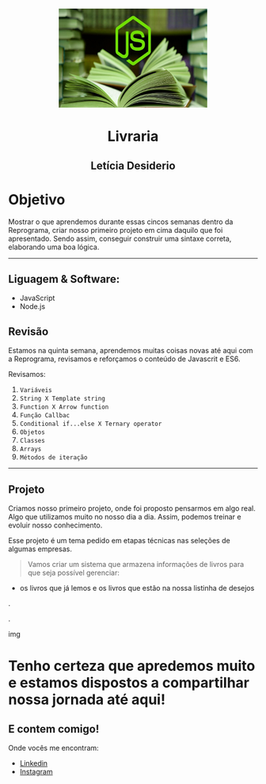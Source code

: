 <h1 align="center">
  <br>
  <img src="Img/js.jpg" alt="Front-End Checklist" width="300" height="200">
  <br>
    <br>
        Livraria
  <br>
</h1>
<h2 align="center">
  <p align="center">Letícia Desiderio <p>
</h2>

# Objetivo
Mostrar o que aprendemos durante essas cincos semanas dentro da Reprograma, criar nosso primeiro projeto em cima daquilo que foi apresentado. Sendo assim, 
conseguir construir uma sintaxe correta, elaborando uma boa lógica.



---
## Liguagem & Software: 

- JavaScript
- Node.js


## Revisão

Estamos na quinta semana, aprendemos muitas coisas novas até aqui com a Reprograma, revisamos e reforçamos o conteúdo de Javascrit e ES6.

Revisamos:

1. `Variáveis`
2. `String X Template string`
3. `Function X Arrow function`
4. `Função Callbac`
5. `Conditional if...else X Ternary operator`
6. `Objetos`
7. `Classes`
8. `Arrays`
9. `Métodos de iteração`

---

## Projeto

Criamos nosso primeiro projeto, onde foi proposto pensarmos em algo real. Algo que utilizamos muito no nosso dia a dia.
Assim, podemos treinar e evoluir nosso conhecimento. 

Esse projeto é um tema pedido em etapas técnicas nas seleções de algumas empresas. 


> Vamos criar um sistema que armazena informações de livros para que seja possível gerenciar:
  - os livros que já lemos e os livros que estão na nossa listinha de desejos
 


.

.

 

img








# Tenho certeza que apredemos muito e estamos dispostos a compartilhar nossa jornada até aqui! 




##  E contem comigo! 
  Onde vocês me encontram:
  - [Linkedin](https://www.linkedin.com/in/let%C3%ADcia-desiderio-65a5171b8/)
  - [Instagram](https://www.instagram.com/letidesiderio/)
